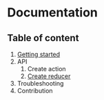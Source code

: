 # Documentation

## Table of content
1. [Getting started](./01-getting-started.md)
2. API
    1. Create action
    2. [Create reducer](./api/createReducer.md)
3. Troubleshooting
4. Contribution
